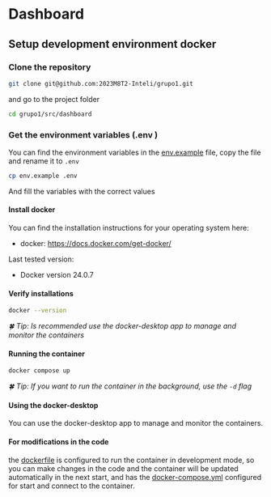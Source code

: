 # Dashboard

## Setup development environment docker

### Clone the repository

```bash
git clone git@github.com:2023M8T2-Inteli/grupo1.git
```

and go to the project folder

```bash
cd grupo1/src/dashboard
```

### Get the environment variables (.env )

You can find the environment variables in the [env.example](./env.example) file, copy the file and rename it to `.env`

```bash
cp env.example .env
```

And fill the variables with the correct values

#### Install docker

You can find the installation instructions for your operating system here:

-   docker: https://docs.docker.com/get-docker/

Last tested version:

-   Docker version 24.0.7

#### Verify installations

```bash
docker --version
```

_🍀 Tip: Is recommended use the docker-desktop app to manage and monitor the containers_

#### Running the container

```bash
docker compose up
```

_🍀 Tip: If you want to run the container in the background, use the `-d` flag_

#### Using the docker-desktop

You can use the docker-desktop app to manage and monitor the containers.

#### For modifications in the code

the [dockerfile](./Dockerfile) is configured to run the container in development mode, so you can make changes in the code and the container will be updated automatically in the next start, and has the [docker-compose.yml](./docker-compose.yml) configured for start and connect to the container.
